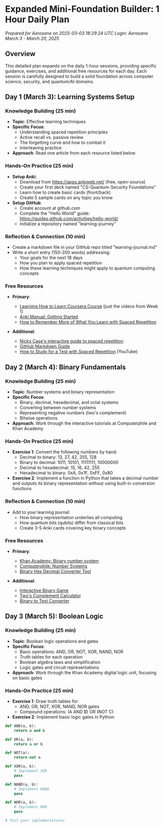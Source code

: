 # Expanded Mini-Foundation Builder: 1 Hour Daily Plan
*Prepared for Aerosane on 2025-03-03 18:29:24 UTC*
*Login: Aerosane*
*March 3 - March 20, 2025*

## Overview

This detailed plan expands on the daily 1-hour sessions, providing specific guidance, exercises, and additional free resources for each day. Each session is carefully designed to build a solid foundation across computer science, security, and quantum/AI domains.

## Day 1 (March 3): Learning Systems Setup

### Knowledge Building (25 min)
* **Topic**: Effective learning techniques
* **Specific Focus**:
  * Understanding spaced repetition principles
  * Active recall vs. passive review
  * The forgetting curve and how to combat it
  * Interleaving practice
* **Approach**: Read one article from each resource listed below

### Hands-On Practice (25 min)
* **Setup Anki**:
  * Download from https://apps.ankiweb.net/ (free, open-source)
  * Create your first deck named "CS-Quantum-Security Foundations"
  * Learn how to create basic cards (front/back)
  * Create 5 sample cards on any topic you know
* **Setup GitHub**:
  * Create account at github.com
  * Complete the "Hello World" guide: https://guides.github.com/activities/hello-world/
  * Initialize a repository named "learning-journey"

### Reflection & Connection (10 min)
* Create a markdown file in your GitHub repo titled "learning-journal.md"
* Write a short entry (150-200 words) addressing:
  * Your goals for the next 18 days
  * How you plan to apply spaced repetition
  * How these learning techniques might apply to quantum computing concepts

### Free Resources
* **Primary**:
  * [Learning How to Learn Coursera Course](https://www.coursera.org/learn/learning-how-to-learn) (just the videos from Week 1)
  * [Anki Manual: Getting Started](https://docs.ankiweb.net/getting-started.html)
  * [How to Remember More of What You Learn with Spaced Repetition](https://collegeinfogeek.com/spaced-repetition-memory-technique/)

* **Additional**:
  * [Nicky Case's interactive guide to spaced repetition](https://ncase.me/remember/)
  * [GitHub Markdown Guide](https://guides.github.com/features/mastering-markdown/)
  * [How to Study for a Test with Spaced Repetition](https://youtu.be/Z-zNHHpXoMM) (YouTube)

## Day 2 (March 4): Binary Fundamentals

### Knowledge Building (25 min)
* **Topic**: Number systems and binary representation
* **Specific Focus**:
  * Binary, decimal, hexadecimal, and octal systems
  * Converting between number systems
  * Representing negative numbers (two's complement)
  * Bitwise operations
* **Approach**: Work through the interactive tutorials at Computerphile and Khan Academy

### Hands-On Practice (25 min)
* **Exercise 1**: Convert the following numbers by hand:
  * Decimal to binary: 13, 27, 42, 255, 128
  * Binary to decimal: 1011, 10101, 11111111, 10000000
  * Decimal to hexadecimal: 15, 16, 42, 255
  * Hexadecimal to binary: 0xA, 0x1F, 0xFF, 0x80
* **Exercise 2**: Implement a function in Python that takes a decimal number and outputs its binary representation without using built-in conversion functions

### Reflection & Connection (10 min)
* Add to your learning journal:
  * How binary representation underlies all computing
  * How quantum bits (qubits) differ from classical bits
  * Create 3-5 Anki cards covering key binary concepts

### Free Resources
* **Primary**:
  * [Khan Academy: Binary number system](https://www.khanacademy.org/computing/computer-science/how-computers-work2/v/khan-academy-binary-numbers)
  * [Computerphile: Number Systems](https://www.youtube.com/watch?v=_SkpnG571z8)
  * [Binary Hex Decimal Converter Tool](https://www.rapidtables.com/convert/number/binary-to-decimal.html)

* **Additional**:
  * [Interactive Binary Game](https://games.penjee.com/binary-numbers-game/)
  * [Two's Complement Calculator](https://www.exploringbinary.com/twos-complement-converter/)
  * [Binary to Text Converter](https://www.convertbinary.com/)

## Day 3 (March 5): Boolean Logic

### Knowledge Building (25 min)
* **Topic**: Boolean logic operations and gates
* **Specific Focus**:
  * Basic operations: AND, OR, NOT, XOR, NAND, NOR
  * Truth tables for each operation
  * Boolean algebra laws and simplification
  * Logic gates and circuit representations
* **Approach**: Work through the Khan Academy digital logic unit, focusing on basic gates

### Hands-On Practice (25 min)
* **Exercise 1**: Draw truth tables for:
  * AND, OR, NOT, XOR, NAND, NOR gates
  * Compound operations: (A AND B) OR (NOT C)
* **Exercise 2**: Implement basic logic gates in Python:
```python
def AND(a, b):
    return a and b

def OR(a, b):
    return a or b

def NOT(a):
    return not a

def XOR(a, b):
    # Implement XOR
    pass

def NAND(a, b):
    # Implement NAND
    pass

def NOR(a, b):
    # Implement NOR
    pass

# Test your implementations